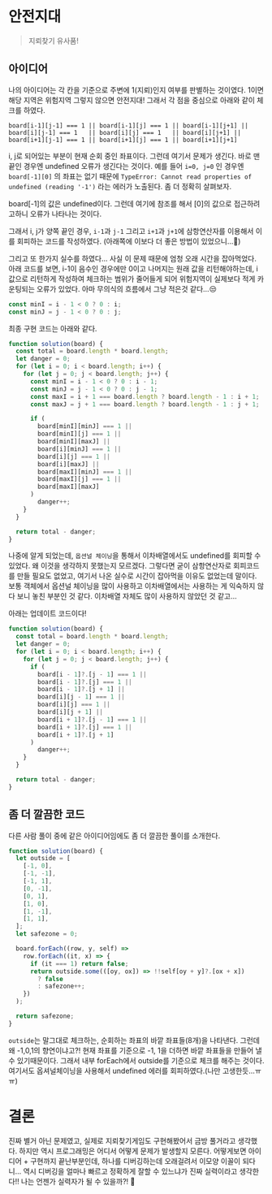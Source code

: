 # 안전지대

> 지뢰찾기 유사품!

## 아이디어

나의 아이디어는 각 칸을 기준으로 주변에 1(지뢰)인지 여부를 판별하는 것이였다. 1이면 해당 지역은 위험지역 그렇지 않으면 안전지대! 그래서 각 점을 중심으로 아래와 같이 체크를 하였다.

```
board[i-1][j-1] === 1 || board[i-1][j] === 1 || board[i-1][j+1] ||
board[i][j-1] === 1   || board[i][j] === 1   || board[i][j+1] ||
board[i+1][j-1] === 1 || board[i+1][j] === 1 || board[i+1][j+1]
```

i, j로 되어있는 부분이 현재 순회 중인 좌표이다. 그런데 여기서 문제가 생긴다. 바로 맨 끝인 경우엔 undefined 오류가 생긴다는 것이다. 예를 들어 `i=0, j=0` 인 경우엔 `board[-1][0]` 의 좌표는 없기 때문에 `TypeError: Cannot read properties of undefined (reading '-1')` 라는 에러가 노출된다. 좀 더 정확히 살펴보자.

board[-1]의 값은 undefined이다. 그런데 여기에 참조를 해서 [0]의 값으로 접근하려고하니 오류가 나타나는 것이다.

그래서 i, j가 양쪽 끝인 경우, `i-1`과 `j-1` 그리고 `i+1`과 `j+1`에 삼항연산자를 이용해서 이를 회피하는 코드를 작성하였다. (아래쪽에 이보다 더 좋은 방법이 있었으니...🤩)

그리고 또 한가지 실수를 하였다... 사실 이 문제 때문에 엄청 오래 시간을 잡아먹었다. 아래 코드를 보면, i-1이 음수인 경우에만 0이고 나머지는 원래 값을 리턴해야하는데, i값으로 리턴하게 작성하여 체크하는 범위가 줄어들게 되어 위험지역이 실제보다 적게 카운팅되는 오류가 있었다. 아마 무의식의 흐름에서 그냥 적은것 같다...😒

```js
const minI = i - 1 < 0 ? 0 : i;
const minJ = j - 1 < 0 ? 0 : j;
```

최종 구현 코드는 아래와 같다.

```js
function solution(board) {
  const total = board.length * board.length;
  let danger = 0;
  for (let i = 0; i < board.length; i++) {
    for (let j = 0; j < board.length; j++) {
      const minI = i - 1 < 0 ? 0 : i - 1;
      const minJ = j - 1 < 0 ? 0 : j - 1;
      const maxI = i + 1 === board.length ? board.length - 1 : i + 1;
      const maxJ = j + 1 === board.length ? board.length - 1 : j + 1;

      if (
        board[minI][minJ] === 1 ||
        board[minI][j] === 1 ||
        board[minI][maxJ] ||
        board[i][minJ] === 1 ||
        board[i][j] === 1 ||
        board[i][maxJ] ||
        board[maxI][minJ] === 1 ||
        board[maxI][j] === 1 ||
        board[maxI][maxJ]
      )
        danger++;
    }
  }

  return total - danger;
}
```

나중에 알게 되었는데, `옵션널 체이닝`을 통해서 이차배열에서도 undefined를 회피할 수 있었다. 왜 이것을 생각하지 못했는지 모르겠다. 그렇다면 굳이 삼항연산자로 회피코드를 만들 필요도 없었고, 여기서 나온 실수로 시간이 잡아먹을 이유도 없었는데 말이다. 보통 객체에서 옵션널 체이닝을 많이 사용하고 이차배열에서는 사용하는 게 익숙하지 않다 보니 놓친 부분인 것 같다. 이차배열 자체도 많이 사용하지 않았던 것 같고...

아래는 업데이트 코드이다!

```js
function solution(board) {
  const total = board.length * board.length;
  let danger = 0;
  for (let i = 0; i < board.length; i++) {
    for (let j = 0; j < board.length; j++) {
      if (
        board[i - 1]?.[j - 1] === 1 ||
        board[i - 1]?.[j] === 1 ||
        board[i - 1]?.[j + 1] ||
        board[i][j - 1] === 1 ||
        board[i][j] === 1 ||
        board[i][j + 1] ||
        board[i + 1]?.[j - 1] === 1 ||
        board[i + 1]?.[j] === 1 ||
        board[i + 1]?.[j + 1]
      )
        danger++;
    }
  }

  return total - danger;
}
```

## 좀 더 깔끔한 코드

다른 사람 풀이 중에 같은 아이디어임에도 좀 더 깔끔한 풀이를 소개한다.

```js
function solution(board) {
  let outside = [
    [-1, 0],
    [-1, -1],
    [-1, 1],
    [0, -1],
    [0, 1],
    [1, 0],
    [1, -1],
    [1, 1],
  ];
  let safezone = 0;

  board.forEach((row, y, self) =>
    row.forEach((it, x) => {
      if (it === 1) return false;
      return outside.some(([oy, ox]) => !!self[oy + y]?.[ox + x])
        ? false
        : safezone++;
    })
  );

  return safezone;
}
```

`outside`는 말그대로 체크하는, 순회하는 좌표의 바깥 좌표들(8개)을 나타낸다. 그런데 왜 -1,0,1의 향연이냐고?! 현재 좌표를 기준으로 -1, 1을 더하면 바깥 좌표들을 만들어 낼 수 있기때문이다. 그래서 내부 forEach에서 outside를 기준으로 체크를 해주는 것이다. 여기서도 옵셔널체이닝을 사용해서 undefined 에러를 회피하였다.(나만 고생한듯...ㅠㅠ)

# 결론

진짜 별거 아닌 문제였고, 실제로 지뢰찾기게임도 구현해봤어서 금방 풀거라고 생각했다. 하지만 역시 프로그래밍은 어디서 어떻게 문제가 발생할지 모른다. 어떻게보면 아이디어 + 구현까지 끝난부분인데, 하나를 디버깅하는데 오래걸려서 이모양 이꼴이 되다니... 역시 디버깅을 얼마나 빠르고 정확하게 잘할 수 있느냐가 진짜 실력이라고 생각한다!! 나는 언젠가 실력자가 될 수 있을까?! 🚀

